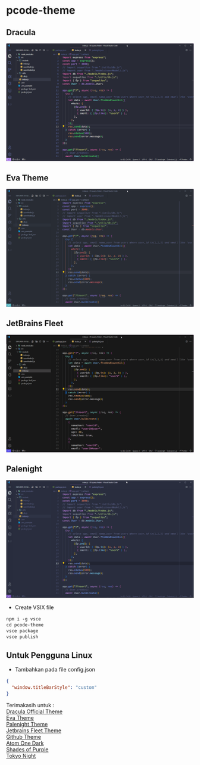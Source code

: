 # pcode-theme

## Dracula

![CAPTURE!](https://raw.githubusercontent.com/pojokcodeid/pcode-theme/main/dracula-fleet.png)

## Eva Theme

![CAPTURE!](https://raw.githubusercontent.com/pojokcodeid/pcode-theme/main/eva-dark-fleet.png)

## JetBrains Fleet

![CAPTURE!](https://raw.githubusercontent.com/pojokcodeid/pcode-theme/main/jetbrains-fleet.png)

## Palenight

![CAPTURE!](https://raw.githubusercontent.com/pojokcodeid/pcode-theme/main/palenight-fleet.png)

- Create VSIX file

```
npm i -g vsce
cd pcode-theme
vsce package
vsce publish
```

## Untuk Pengguna Linux

- Tambahkan pada file config.json

```json
{
  "window.titleBarStyle": "custom"
}
```

Terimakasih untuk : <br>
<a href="https://github.com/dracula/visual-studio-code">Dracula Official Theme</a><br>
<a href="https://github.com/fisheva/Eva-Theme">Eva Theme</a><br>
<a href="https://github.com/whizkydee/vscode-palenight-theme">Palenight Theme</a><br>
<a href="https://github.com/Michaelzhouisnotwhite/Jetbrains-Fleet-Theme">Jetbrains Fleet Theme</a><br>
<a href="https://github.com/primer/github-vscode-theme">Github Theme</a><br>
<a href="https://github.com/akamud/vscode-theme-onedark">Atom One Dark</a><br>
<a href="https://github.com/ahmadawais/shades-of-purple-vscode">Shades of Purple</a><br>
<a href="https://github.com/enkia/tokyo-night-vscode-theme">Tokyo Night</a><br>
